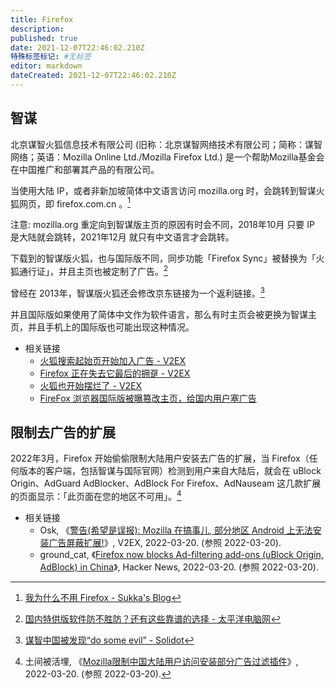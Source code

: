 ```yaml
---
title: Firefox
description:
published: true
date: 2021-12-07T22:46:02.210Z
特殊标签标记: #无标签
editor: markdown
dateCreated: 2021-12-07T22:46:02.210Z
---
```


## 智谋

北京谋智火狐信息技术有限公司 (旧称：北京谋智网络技术有限公司；简称：谋智网络；英语：Mozilla Online Ltd./Mozilla Firefox Ltd.) 是一个帮助Mozilla基金会在中国推广和部署其产品的有限公司。 

当使用大陆 IP，或者非新加坡简体中文语言访问 mozilla.org 时，会跳转到智谋火狐网页，即 firefox.com.cn 。[^307140]

[^307140]: [我为什么不用 Firefox - Sukka's Blog](https://web.archive.org/web/20210307140152/https://blog.skk.moe/post/why-not-use-firefox/)

注意: mozilla.org 重定向到智谋版主页的原因有时会不同，2018年10月 只要 IP 是大陆就会跳转，2021年12月 就只有中文语言才会跳转。

下载到的智谋版火狐，也与国际版不同，同步功能「Firefox Sync」被替换为「火狐通行证」，并且主页也被定制了广告。[^13549785]

[^13549785]: [国内特供版软件防不胜防？还有这些靠谱的选择 - 太平洋电脑网](https://web.archive.org/web/20201030170141/https://pcedu.pconline.com.cn/1354/13549785.html)

曾经在 2013年，智谋版火狐还会修改京东链接为一个返利链接。[^37355]

[^37355]: [谋智中国被发现“do some evil” - Solidot](https://web.archive.org/web/20200903045651/https://www.solidot.org/story?sid=37355)

并且国际版如果使用了简体中文作为软件语言，那么有时主页会被更换为智谋主页，并且手机上的国际版也可能出现这种情况。

+ 相关链接
    + [火狐搜索起始页开始加入广告 - V2EX](https://web.archive.org/web/20211115072527/https://www.v2ex.com/t/500423)
    + [Firefox 正在失去它最后的拥趸 - V2EX](https://web.archive.org/web/20211115072526/https://www.v2ex.com/t/802450)
    + [火狐也开始摆烂了 - V2EX](https://web.archive.org/web/20211207160732/https://v2ex.com/t/813358)  
    + [FireFox 浏览器国际版被曝篡改主页，给国内用户塞广告](https://web.archive.org/web/20211115043129/https://posts.careerengine.us/p/6187195848a01b473858640b)

## 限制去广告的扩展

2022年3月，Firefox 开始偷偷限制大陆用户安装去广告的扩展，当 Firefox（任何版本的客户端，包括智谋与国际官网）检测到用户来自大陆后，就会在 uBlock Origin、AdGuard AdBlocker、AdBlock For Firefox、AdNauseam 这几款扩展的页面显示：「此页面在您的地区不可用」。[^6773]

[^6773]: 土间被活埋, 《[Mozilla限制中国大陆用户访问安装部分广告过滤插件](https://web.archive.org/web/20220320070854/https://bgme.me/@bgme/107986773834355287)》, 2022-03-20. (参照 2022-03-20).

+   相关链接
    +   Osk, 《[警告(希望是误报): Mozilla 在搞事儿, 部分地区 Android 上无法安装广告屏蔽扩展!](https://web.archive.org/web/20220320065407/https://www.v2ex.com/t/841567)》, V2EX, 2022-03-20. (参照 2022-03-20).
    +   ground_cat, 《[Firefox now blocks Ad-filtering add-ons (uBlock Origin, AdBlock) in China](https://web.archive.org/web/20220320052216/https://news.ycombinator.com/item?id=30740366)》, Hacker News, 2022-03-20. (参照 2022-03-20).

